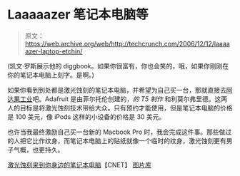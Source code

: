 # Laaaaazer 笔记本电脑等

> 原文：<https://web.archive.org/web/http://techcrunch.com/2006/12/12/laaaaazer-laptop-etchin/>

(凯文·罗斯展示他的 diggbook。如果你很富有，你也会笑的，哦，如果你刚刚在你的笔记本电脑上刻字。是啊。)

如果你看到到处都是激光蚀刻的笔记本电脑，并希望为自己买一台，那就直接去[阿达果工业](https://web.archive.org/web/20200923072008/http://www.adafruit.com/)吧。Adafruit 是由菲尔托伦创建的，*的 T5 制作* 和利莫尔弗里德。这两人的目标是将激光蚀刻技术带给大众。只有预约才能使用，但是笔记本电脑的价格是 100 美元，像 iPods 这样的小设备的价格是 30 美元。

也许当我最终激励自己买一台新的 Macbook Pro 时，我会完成这件事。那些做过的人把它比作纹身，而笔记本电脑上的贴纸就像一个临时的纹身，激光蚀刻更有男子气概，也更持久。

 [激光蚀刻来到你身边的笔记本电脑](https://web.archive.org/web/20200923072008/http://news.com.com/2100-1041_3-6143072.html?part=rss&tag=2547-1_3-0-5&subj=news)【CNET】
[图片库](https://web.archive.org/web/20200923072008/http://news.com.com/2300-1041_3-6143022-1.html)
